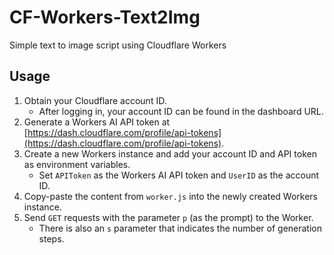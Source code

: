 # CF-Workers-Text2Img

Simple text to image script using Cloudflare Workers

## Usage

1. Obtain your Cloudflare account ID.
   - After logging in, your account ID can be found in the dashboard URL.
3. Generate a Workers AI API token at [https://dash.cloudflare.com/profile/api-tokens](https://dash.cloudflare.com/profile/api-tokens).
4. Create a new Workers instance and add your account ID and API token as environment variables.
    - Set `APIToken` as the Workers AI API token and `UserID` as the account ID.
5. Copy-paste the content from `worker.js` into the newly created Workers instance.
6. Send `GET` requests with the parameter `p` (as the prompt) to the Worker.
    - There is also an `s` parameter that indicates the number of generation steps.
